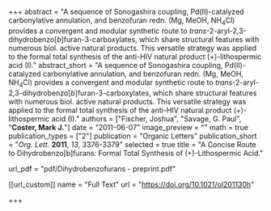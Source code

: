 +++
abstract = "A sequence of Sonogashira coupling, Pd(II)-catalyzed carbonylative annulation, and benzofuran redn. (Mg, MeOH, NH<sub>4</sub>Cl) provides a convergent and modular synthetic route to _trans_-2-aryl-2,3-dihydrobenzo[_b_]furan-3-carboxylates, which share structural features with numerous biol. active natural products. This versatile strategy was applied to the formal total synthesis of the anti-HIV natural product (+)-lithospermic acid (I)."
abstract_short = "A sequence of Sonogashira coupling, Pd(II)-catalyzed carbonylative annulation, and benzofuran redn. (Mg, MeOH, NH<sub>4</sub>Cl) provides a convergent and modular synthetic route to _trans_-2-aryl-2,3-dihydrobenzo[_b_]furan-3-carboxylates, which share structural features with numerous biol. active natural products. This versatile strategy was applied to the formal total synthesis of the anti-HIV natural product (+)-lithospermic acid (I)."
authors = ["Fischer, Joshua", "Savage, G. Paul", "**Coster, Mark J.**"]
date = "2011-06-07"
image_preview = ""
math = true
publication_types = ["2"]
publication = "Organic Letters"
publication_short = "_Org. Lett._ **2011**, _13_, 3376-3379"
selected = true
title = "A Concise Route to Dihydrobenzo[b]furans: Formal Total Synthesis of (+)-Lithospermic Acid."

url_pdf = "pdf/Dihydrobenzofurans - preprint.pdf"


[[url_custom]]
  name = "Full Text"
  url = "https://doi.org/10.1021/ol201130h"

+++
